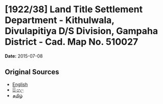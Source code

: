 # [1922/38] Land Title Settlement Department - Kithulwala, Divulapitiya D/S Division, Gampaha District - Cad. Map No. 510027

**Date:** 2015-07-08

## Original Sources

- [English](https://documents.gov.lk/view/extra-gazettes/2015/7/1922-38_E.pdf)
- [සිංහල](https://documents.gov.lk/view/extra-gazettes/2015/7/1922-38_S.pdf)
- [தமிழ்](https://documents.gov.lk/view/extra-gazettes/2015/7/1922-38_T.pdf)
